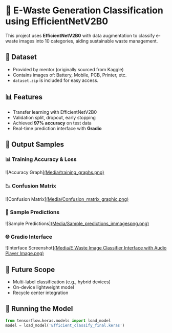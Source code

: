 # 🧠 E-Waste Generation Classification using EfficientNetV2B0

This project uses **EfficientNetV2B0** with data augmentation to classify e-waste images into 10 categories, aiding sustainable waste management.

## 📁 Dataset

* Provided by mentor (originally sourced from Kaggle)
* Contains images of: Battery, Mobile, PCB, Printer, etc.
* `dataset.zip` is included for easy access.

## 📊 Features

* Transfer learning with EfficientNetV2B0
* Validation split, dropout, early stopping
* Achieved **97% accuracy** on test data
* Real-time prediction interface with **Gradio**

## 🧪 Output Samples

### 📊 Training Accuracy & Loss
![Accuracy Graph][(Media/training_graphs.png)](https://github.com/SnehaBarge/E-Waste-Generation-Classification-AIML-project/blob/main/Media/training%20graphs.png?raw=true)

### 📉 Confusion Matrix
![Confusion Matrix][(Media/Confusion_matrix_graphic.png)](https://github.com/SnehaBarge/E-Waste-Generation-Classification-AIML-project/blob/main/Media/Confusion%20matrix%20graphic.png?raw=true)

### 🧪 Sample Predictions
![Sample Predictions][(Media/Sample_predictions_immagespng.png)](https://github.com/SnehaBarge/E-Waste-Generation-Classification-AIML-project/blob/main/Media/Sample%20prediction%20imagespng.png?raw=true)

### 🌐 Gradio Interface
![Interface Screenshot][(Media/E Waste Image Classifier Interface with Audio Player Image.png)](https://github.com/SnehaBarge/E-Waste-Generation-Classification-AIML-project/blob/main/Media/E%20Waste%20Image%20Classifier%20Interface%20with%20Audio%20Player%20Image.png?raw=true)


## 🔮 Future Scope

* Multi-label classification (e.g., hybrid devices)
* On-device lightweight model
* Recycle center integration

## 🚀 Running the Model

```python
from tensorflow.keras.models import load_model
model = load_model('Efficient_classify_final.keras')
```
